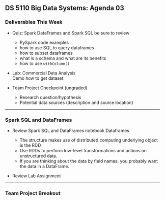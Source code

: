 ## DS 5110 Big Data Systems: Agenda 03



### Deliverables This Week

- Quiz: Spark DataFrames and Spark SQL
  be sure to review:  
  - PySpark code examples  
  - how to use SQL to query dataframes
  - how to subset dataframes
  - what is a schema and what are its benefits
  - how to use `withColumn()`

- Lab: Commercial Data Analysis  
  Demo how to get dataset

- Team Project Checkpoint (ungraded)
  - Research question/hypothesis
  - Potential data sources (description and source location)

---

### Spark SQL and DataFrames

- Review Spark SQL and DataFrames notebook 
  Dataframes
  - The structure makes use of distributed computing
     underlying object is the RDD
  - Use RDDs to perform low-level transformations and actions on unstructured data.
  - If you are thinking about the data by field names, you probably want the data in a DataFrame.

- Review Lab Assignment

--- 

### Team Project Breakout
